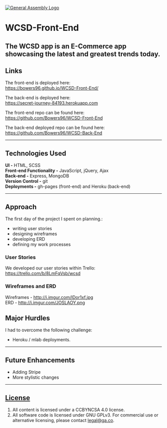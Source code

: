 [![General Assembly Logo](https://camo.githubusercontent.com/1a91b05b8f4d44b5bbfb83abac2b0996d8e26c92/687474703a2f2f692e696d6775722e636f6d2f6b6538555354712e706e67)](https://generalassemb.ly/education/web-development-immersive)

# WCSD-Front-End

The WCSD app is an E-Commerce app showcasing the latest and greatest trends today.
---

## Links

The front-end is deployed here:<br>
https://bowers96.github.io/WCSD-Front-End/

The back-end is deployed here:<br>
https://secret-journey-84193.herokuapp.com

The front-end repo can be found here:<br>
https://github.com/Bowers96/WCSD-Front-End

The back-end deployed repo can be found here:<br>
https://github.com/Bowers96/WCSD-Back-End

---

## Technologies Used
**UI -** HTML, SCSS<br>
**Front-end Functionality -** JavaScript, jQuery, Ajax <br>
**Back-end -** Express, MongoDB <br>
**Version Control -** git <br>
**Deployments -** gh-pages (front-end) and Heroku (back-end)

---

## Approach
The first day of the project I spent on planning.:
- writing user stories
- designing wireframes
- developing ERD
- defining my work processes

### User Stories
We developed our user stories within Trello:<br>
https://trello.com/b/8LmFqVsb/wcsd

### Wireframes and ERD
Wireframes - http://i.imgur.com/lDor1xf.jpg  <br>
ERD - http://i.imgur.com/JOSLAOY.png

## Major Hurdles
I had to overcome the following challenge:
- Heroku / mlab deployments.

---

## Future Enhancements
- Adding Stripe
- More stylistic changes


---

## [License](LICENSE)

1.  All content is licensed under a CC­BY­NC­SA 4.0 license.
1.  All software code is licensed under GNU GPLv3. For commercial use or
    alternative licensing, please contact legal@ga.co.
